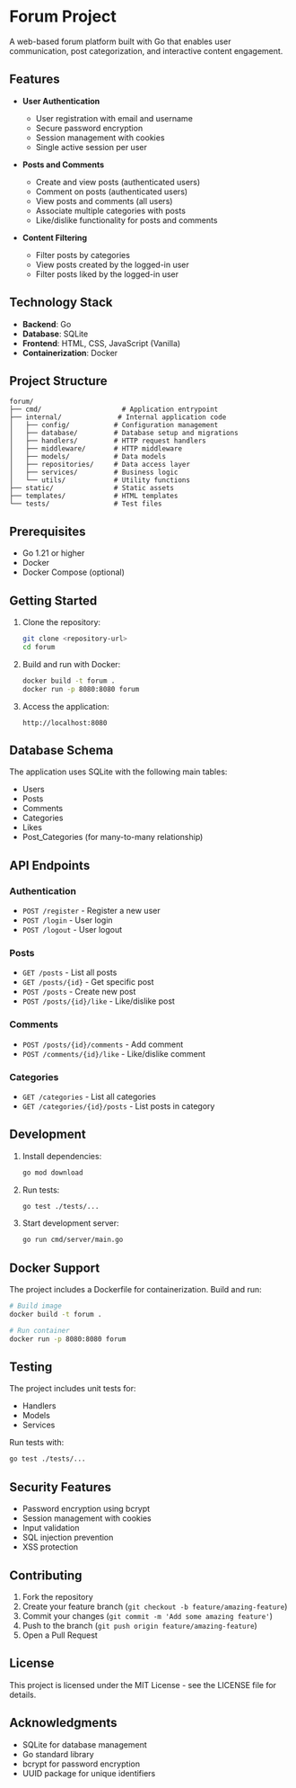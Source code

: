 # Forum Project

A web-based forum platform built with Go that enables user communication, post categorization, and interactive content engagement.

## Features

- **User Authentication**
  - User registration with email and username
  - Secure password encryption
  - Session management with cookies
  - Single active session per user

- **Posts and Comments**
  - Create and view posts (authenticated users)
  - Comment on posts (authenticated users)
  - View posts and comments (all users)
  - Associate multiple categories with posts
  - Like/dislike functionality for posts and comments

- **Content Filtering**
  - Filter posts by categories
  - View posts created by the logged-in user
  - Filter posts liked by the logged-in user

## Technology Stack

- **Backend**: Go
- **Database**: SQLite
- **Frontend**: HTML, CSS, JavaScript (Vanilla)
- **Containerization**: Docker

## Project Structure

```
forum/
├── cmd/                    # Application entrypoint
├── internal/              # Internal application code
│   ├── config/           # Configuration management
│   ├── database/         # Database setup and migrations
│   ├── handlers/         # HTTP request handlers
│   ├── middleware/       # HTTP middleware
│   ├── models/           # Data models
│   ├── repositories/     # Data access layer
│   ├── services/         # Business logic
│   └── utils/            # Utility functions
├── static/               # Static assets
├── templates/            # HTML templates
└── tests/                # Test files
```

## Prerequisites

- Go 1.21 or higher
- Docker
- Docker Compose (optional)

## Getting Started

1. Clone the repository:
   ```bash
   git clone <repository-url>
   cd forum
   ```

2. Build and run with Docker:
   ```bash
   docker build -t forum .
   docker run -p 8080:8080 forum
   ```

3. Access the application:
   ```
   http://localhost:8080
   ```

## Database Schema

The application uses SQLite with the following main tables:
- Users
- Posts
- Comments
- Categories
- Likes
- Post_Categories (for many-to-many relationship)

## API Endpoints

### Authentication
- `POST /register` - Register a new user
- `POST /login` - User login
- `POST /logout` - User logout

### Posts
- `GET /posts` - List all posts
- `GET /posts/{id}` - Get specific post
- `POST /posts` - Create new post
- `POST /posts/{id}/like` - Like/dislike post

### Comments
- `POST /posts/{id}/comments` - Add comment
- `POST /comments/{id}/like` - Like/dislike comment

### Categories
- `GET /categories` - List all categories
- `GET /categories/{id}/posts` - List posts in category

## Development

1. Install dependencies:
   ```bash
   go mod download
   ```

2. Run tests:
   ```bash
   go test ./tests/...
   ```

3. Start development server:
   ```bash
   go run cmd/server/main.go
   ```

## Docker Support

The project includes a Dockerfile for containerization. Build and run:

```bash
# Build image
docker build -t forum .

# Run container
docker run -p 8080:8080 forum
```

## Testing

The project includes unit tests for:
- Handlers
- Models
- Services

Run tests with:
```bash
go test ./tests/...
```

## Security Features

- Password encryption using bcrypt
- Session management with cookies
- Input validation
- SQL injection prevention
- XSS protection

## Contributing

1. Fork the repository
2. Create your feature branch (`git checkout -b feature/amazing-feature`)
3. Commit your changes (`git commit -m 'Add some amazing feature'`)
4. Push to the branch (`git push origin feature/amazing-feature`)
5. Open a Pull Request

## License

This project is licensed under the MIT License - see the LICENSE file for details.

## Acknowledgments

- SQLite for database management
- Go standard library
- bcrypt for password encryption
- UUID package for unique identifiers